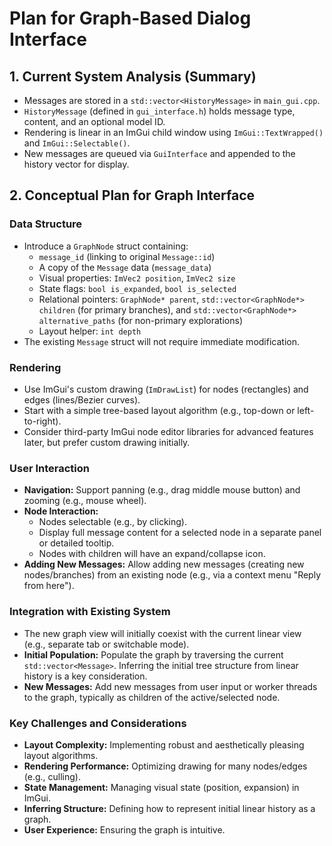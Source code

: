 # Plan for Graph-Based Dialog Interface

## 1. Current System Analysis (Summary)

*   Messages are stored in a `std::vector<HistoryMessage>` in `main_gui.cpp`.
*   `HistoryMessage` (defined in `gui_interface.h`) holds message type, content, and an optional model ID.
*   Rendering is linear in an ImGui child window using `ImGui::TextWrapped()` and `ImGui::Selectable()`.
*   New messages are queued via `GuiInterface` and appended to the history vector for display.

## 2. Conceptual Plan for Graph Interface

### Data Structure
*   Introduce a `GraphNode` struct containing:
    *   `message_id` (linking to original `Message::id`)
    *   A copy of the `Message` data (`message_data`)
    *   Visual properties: `ImVec2 position`, `ImVec2 size`
    *   State flags: `bool is_expanded`, `bool is_selected`
    *   Relational pointers: `GraphNode* parent`, `std::vector<GraphNode*> children` (for primary branches), and `std::vector<GraphNode*> alternative_paths` (for non-primary explorations)
    *   Layout helper: `int depth`
*   The existing `Message` struct will not require immediate modification.

### Rendering
*   Use ImGui's custom drawing (`ImDrawList`) for nodes (rectangles) and edges (lines/Bezier curves).
*   Start with a simple tree-based layout algorithm (e.g., top-down or left-to-right).
*   Consider third-party ImGui node editor libraries for advanced features later, but prefer custom drawing initially.

### User Interaction
*   **Navigation:** Support panning (e.g., drag middle mouse button) and zooming (e.g., mouse wheel).
*   **Node Interaction:**
    *   Nodes selectable (e.g., by clicking).
    *   Display full message content for a selected node in a separate panel or detailed tooltip.
    *   Nodes with children will have an expand/collapse icon.
*   **Adding New Messages:** Allow adding new messages (creating new nodes/branches) from an existing node (e.g., via a context menu "Reply from here").

### Integration with Existing System
*   The new graph view will initially coexist with the current linear view (e.g., separate tab or switchable mode).
*   **Initial Population:** Populate the graph by traversing the current `std::vector<Message>`. Inferring the initial tree structure from linear history is a key consideration.
*   **New Messages:** Add new messages from user input or worker threads to the graph, typically as children of the active/selected node.

### Key Challenges and Considerations
*   **Layout Complexity:** Implementing robust and aesthetically pleasing layout algorithms.
*   **Rendering Performance:** Optimizing drawing for many nodes/edges (e.g., culling).
*   **State Management:** Managing visual state (position, expansion) in ImGui.
*   **Inferring Structure:** Defining how to represent initial linear history as a graph.
*   **User Experience:** Ensuring the graph is intuitive.